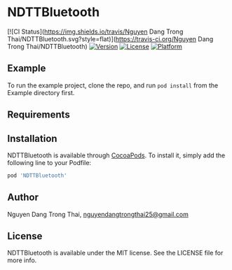# NDTTBluetooth

[![CI Status](https://img.shields.io/travis/Nguyen Dang Trong Thai/NDTTBluetooth.svg?style=flat)](https://travis-ci.org/Nguyen Dang Trong Thai/NDTTBluetooth)
[![Version](https://img.shields.io/cocoapods/v/NDTTBluetooth.svg?style=flat)](https://cocoapods.org/pods/NDTTBluetooth)
[![License](https://img.shields.io/cocoapods/l/NDTTBluetooth.svg?style=flat)](https://cocoapods.org/pods/NDTTBluetooth)
[![Platform](https://img.shields.io/cocoapods/p/NDTTBluetooth.svg?style=flat)](https://cocoapods.org/pods/NDTTBluetooth)

## Example

To run the example project, clone the repo, and run `pod install` from the Example directory first.

## Requirements

## Installation

NDTTBluetooth is available through [CocoaPods](https://cocoapods.org). To install
it, simply add the following line to your Podfile:

```ruby
pod 'NDTTBluetooth'
```

## Author

Nguyen Dang Trong Thai, nguyendangtrongthai25@gmail.com

## License

NDTTBluetooth is available under the MIT license. See the LICENSE file for more info.
